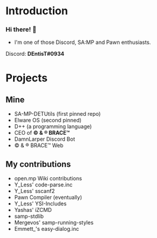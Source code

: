 # Introduction 
### Hi there! 👋
- I'm one of those Discord, SA:MP and Pawn enthusiasts. 

Discord: **DEntisT#0934**

# Projects
## Mine
- SA-MP-DETUtils (first pinned repo)
- Elware OS (second pinned)
- D++ (a programming language)
- CEO of **© & ® BRACE™**
- DamnLarper Discord Bot
- © & ® BRACE™ Web
## My contributions
- open.mp Wiki contributions
- Y_Less' code-parse.inc
- Y_Less' sscanf2
- Pawn Compiler (eventually)
- Y_Less' YSI-Includes
- Yashas' iZCMD
- samp-stdlib
- Mergevos' samp-running-styles
- Emmett_'s easy-dialog.inc
